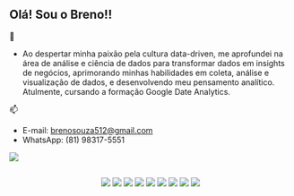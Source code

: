 ## Olá! Sou o Breno!!

📕
- Ao despertar minha paixão pela cultura data-driven, me aprofundei na área de análise e ciência de dados para transformar dados em insights de negócios, aprimorando minhas habilidades em coleta, análise e visualização de dados, e desenvolvendo meu pensamento analítico. Atulmente, cursando a formação Google Date Analytics.

📫 
- E-mail: brenosouza512@gmail.com
- WhatsApp: (81) 98317-5551
 <html>
    <div style="display: inline_block">
       <a href="https://www.linkedin.com/in/breno-sz/" target="_blank"><img src="https://img.shields.io/badge/LinkedIn-0077B5?style=for-the-badge&logo=linkedin&logoColor=white" ></a>
    </div>

  ##

 <div style="display: inline_block" align="center">
      <a><img src="https://img.shields.io/badge/Tableau-E97627?style=for-the-badge&logo=Tableau&logoColor=white" target="_blank"></a>
      <a><img src="https://img.shields.io/badge/PowerBI-F2C811?style=for-the-badge&logo=Power%20BI&logoColor=white" target="_blank"></a>
      <a><img src="https://img.shields.io/badge/Microsoft%20Excel-217346.svg?style=for-the-badge&logo=Microsoft-Excel&logoColor=white" target="_blank"></a>
      <a><img src="https://img.shields.io/badge/MySQL-005C84?style=for-the-badge&logo=mysql&logoColor=white" target="_blank"></a>
      <a><img src="https://img.shields.io/badge/Markdown-000000?style=for-the-badge&logo=markdown&logoColor=white" target="_blank"></a>
      <a></a><img src="https://img.shields.io/badge/Python-FFD43B?style=for-the-badge&logo=python&logoColor=blue" target="_blank"></a>
      <a><img src="https://img.shields.io/badge/Colab-F9AB00?style=for-the-badge&logo=googlecolab&color=525252" target="_blank"></a>
      <a><img src="https://img.shields.io/badge/Jupyter-F37626.svg?style=for-the-badge&logo=Jupyter&logoColor=white" target="_blank"></a>
      <a><img src="https://img.shields.io/badge/GIT-E44C30?style=for-the-badge&logo=git&logoColor=white" target="_blank"></a>
  </div>
</html>
